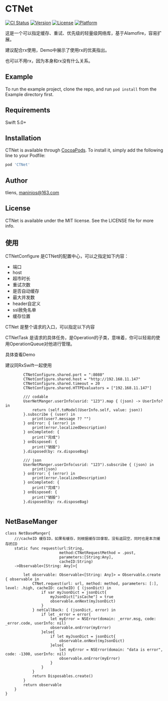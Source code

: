 # CTNet

[![CI Status](https://img.shields.io/travis/tliens/CTNet.svg?style=flat)](https://travis-ci.org/tliens/CTNet)
[![Version](https://img.shields.io/cocoapods/v/CTNet.svg?style=flat)](https://cocoapods.org/pods/CTNet)
[![License](https://img.shields.io/cocoapods/l/CTNet.svg?style=flat)](https://cocoapods.org/pods/CTNet)
[![Platform](https://img.shields.io/cocoapods/p/CTNet.svg?style=flat)](https://cocoapods.org/pods/CTNet)

这是一个可以指定缓存、重试、优先级的轻量级网络库，基于Alamofire，容易扩展。

建议配合rx使用，Demo中展示了使用rx的优美指出。

也可以不用rx，因为本身和rx没有什么关系。

## Example

To run the example project, clone the repo, and run `pod install` from the Example directory first.

## Requirements

Swift 5.0+

## Installation

CTNet is available through [CocoaPods](https://cocoapods.org). To install
it, simply add the following line to your Podfile:

```ruby
pod 'CTNet'
```

## Author

tliens, maninios@163.com

## License

CTNet is available under the MIT license. See the LICENSE file for more info.
## 使用
CTNetConfigure 是CTNet的配置中心，可以之指定如下内容：

- 端口
- host
- 超市时长
- 重试次数
- 是否自动缓存
- 最大并发数
- header自定义
- ssl赦免名单
- 缓存位置

CTNet 是整个请求的入口，可以指定以下内容

CTNetTask 是请求的具体任务，是Operation的子类，意味着，你可以轻易的使用OperationQueue对他进行管理。

具体查看Demo

建议同RxSwift一起使用
```
        CTNetConfigure.shared.port = ":8080"
        CTNetConfigure.shared.host = "http://192.168.11.147"
        CTNetConfigure.shared.timeout = 20
        CTNetConfigure.shared.HTTPEvaluators = ["192.168.11.147"]
        
        /// codable
        UserNetManger.userInfo(usrid: "123").map { (json) -> UserInfo? in
            return (self.toModel(UserInfo.self, value: json))
        }.subscribe { (user) in
            print(user?.message ?? "")
        } onError: { (error) in
            print(error.localizedDescription)
        } onCompleted: {
            print("完成")
        } onDisposed: {
            print("销毁")
        }.disposed(by: rx.disposeBag)
        
        /// json
        UserNetManger.userInfo(usrid: "123").subscribe { (json) in
            print(json)
        } onError: { (error) in
            print(error.localizedDescription)
        } onCompleted: {
            print("完成")
        } onDisposed: {
            print("销毁")
        }.disposed(by: rx.disposeBag)
        
```

## NetBaseManger

```
class NetBaseManger{
    ///cacheID 缓存ID，如果有缓存，则根据缓存ID拿取，没有返回空，同时也是本次缓存的ID
    static func request(url:String,
                        method:CTNetRequestMethod = .post,
                        parameters:[String:Any],
                        cacheID:String)
    ->Observable<[String: Any]>{
        
        let observable: Observable<[String: Any]> = Observable.create { observable in
            CTNet.request(url: url, method: method, parameters: [:], level: .high, cacheID: cacheID) { (jsonDict) in
                if var myJsonDict = jsonDict{
                    myJsonDict["isCache"] = true
                    observable.onNext(myJsonDict)
                }
            } netCallBack: { (jsonDict, error) in
                if let _error = error{
                    let myError = NSError(domain: _error.msg, code: _error.code, userInfo: nil)
                    observable.onError(myError)
                }else{
                    if let myJsonDict = jsonDict{
                        observable.onNext(myJsonDict)
                    }else{
                        let myError = NSError(domain: "data is error", code: -1300, userInfo: nil)
                        observable.onError(myError)
                    }
                }
            }
            return Disposables.create()
        }
        return observable
    }
}

```


